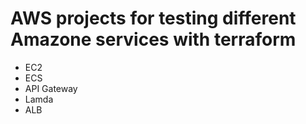 # AWS projects for testing different Amazone services with terraform
- EC2
- ECS
- API Gateway
- Lamda
- ALB
  
